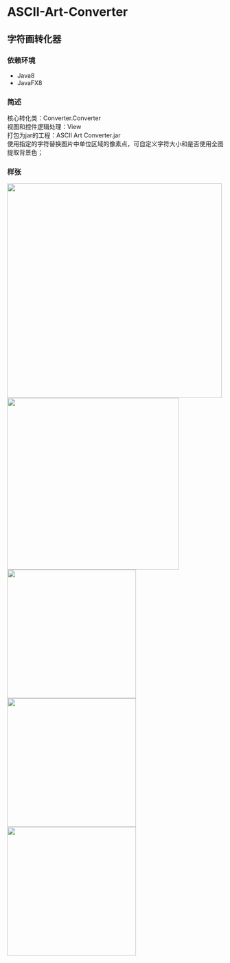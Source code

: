 # ASCII-Art-Converter  
## 字符画转化器

### 依赖环境  
* Java8  
* JavaFX8

### 简述  
核心转化类：Converter.Converter  
视图和控件逻辑处理：View  
打包为jar的工程：ASCII Art Converter.jar  
使用指定的字符替换图片中单位区域的像素点，可自定义字符大小和是否使用全图提取背景色；

### 样张 
<img src="http://wx2.sinaimg.cn/mw690/e2ce1edfgy1fr3vls2l0mj20xu0rcgn4.jpg" width="500"><br/>
<img src="http://wx1.sinaimg.cn/mw690/e2ce1edfgy1fr3vlrvoigj20go0nxjtx.jpg" width="400"><br/>
<img src="http://wx2.sinaimg.cn/mw690/e2ce1edfgy1fr3vlsm2q8j20go0nxk06.jpg" width="300">
<img src="http://wx2.sinaimg.cn/mw690/e2ce1edfgy1fr3vls8kl0j20gi0nodm5.jpg" width="300">
<img src="http://wx3.sinaimg.cn/mw690/e2ce1edfgy1fr3vlsmjibj20gj0mmjv6.jpg" width="300">


